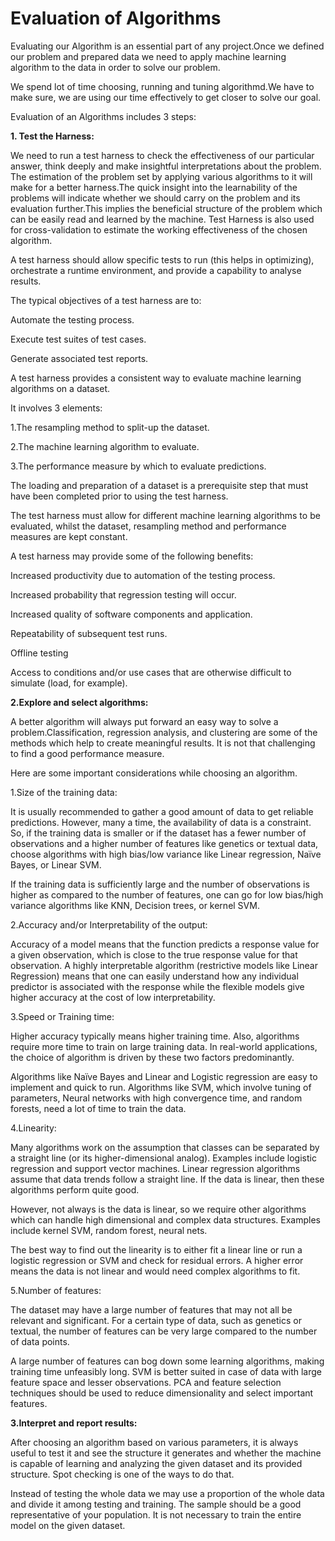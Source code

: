# **Evaluation of Algorithms**

Evaluating our Algorithm is an essential part of any project.Once we defined our problem and prepared data we need to apply machine learning algorithm to the data in order to solve our problem.

We spend lot of time choosing, running and tuning algorithmd.We have to make sure, we are using our time effectively to get closer to solve our goal.


Evaluation of an Algorithms includes 3 steps:

**1. Test the Harness:**

We need to run a test harness to check the effectiveness of our particular answer, think deeply and make insightful interpretations about the problem. The estimation of the problem set by applying various algorithms to it will  make for a better harness.The quick insight into the learnability of the problems will indicate whether we should carry on the problem and its evaluation further.This implies the beneficial structure of the problem which can be easily read and learned by the machine. Test Harness is also used for cross-validation to estimate the working effectiveness of the chosen algorithm.

A test harness should allow specific tests to run (this helps in optimizing), orchestrate a runtime environment, and provide a capability to analyse results.

The typical objectives of a test harness are to:

Automate the testing process.

Execute test suites of test cases.

Generate associated test reports.

A test harness provides a consistent way to evaluate machine learning algorithms on a dataset.

It involves 3 elements:

1.The resampling method to split-up the dataset.

2.The machine learning algorithm to evaluate.

3.The performance measure by which to evaluate predictions.

The loading and preparation of a dataset is a prerequisite step that must have been completed prior to using the test harness.

The test harness must allow for different machine learning algorithms to be evaluated, whilst the dataset, resampling method and performance measures are kept constant.

A test harness may provide some of the following benefits:

Increased productivity due to automation of the testing process.

Increased probability that regression testing will occur.

Increased quality of software components and application.

Repeatability of subsequent test runs.

Offline testing 

Access to conditions and/or use cases that are otherwise difficult to simulate (load, for example).

**2.Explore and select algorithms:**

A better algorithm will always put forward an easy way to solve a problem.Classification, regression analysis, and clustering are some of the methods which help to create meaningful results. It is not that challenging to find a good performance measure.

Here are some important considerations while choosing an algorithm.

1.Size of the training data:

It is usually recommended to gather a good amount of data to get reliable predictions. However, many a time, the availability of data is a constraint. So, if the training data is smaller or if the dataset has a fewer number of observations and a higher number of features like genetics or textual data, choose algorithms with high bias/low variance like Linear regression, Naïve Bayes, or Linear SVM.

If the training data is sufficiently large and the number of observations is higher as compared to the number of features, one can go for low bias/high variance algorithms like KNN, Decision trees, or kernel SVM.

2.Accuracy and/or Interpretability of the output:

 Accuracy of a model means that the function predicts a response value for a given observation, which is close to the true response value for that observation. A highly interpretable algorithm (restrictive models like Linear Regression) means that one can easily understand how any individual predictor is associated with the response while the flexible models give higher accuracy at the cost of low interpretability.

3.Speed or Training time:

Higher accuracy typically means higher training time. Also, algorithms require more time to train on large training data. In real-world applications, the choice of algorithm is driven by these two factors predominantly.

Algorithms like Naïve Bayes and Linear and Logistic regression are easy to implement and quick to run. Algorithms like SVM, which involve tuning of parameters, Neural networks with high convergence time, and random forests, need a lot of time to train the data.

4.Linearity:

Many algorithms work on the assumption that classes can be separated by a straight line (or its higher-dimensional analog). Examples include logistic regression and support vector machines. Linear regression algorithms assume that data trends follow a straight line. If the data is linear, then these algorithms perform quite good.

However, not always is the data is linear, so we require other algorithms which can handle high dimensional and complex data structures. Examples include kernel SVM, random forest, neural nets.

The best way to find out the linearity is to either fit a linear line or run a logistic regression or SVM and check for residual errors. A higher error means the data is not linear and would need complex algorithms to fit.

5.Number of features:

The dataset may have a large number of features that may not all be relevant and significant. For a certain type of data, such as genetics or textual, the number of features can be very large compared to the number of data points.

A large number of features can bog down some learning algorithms, making training time unfeasibly long. SVM is better suited in case of data with large feature space and lesser observations. PCA and feature selection techniques should be used to reduce dimensionality and select important features.

**3.Interpret and report results:**

After choosing an algorithm based on various parameters, it is always useful to test it and see the structure it generates and whether the machine is capable of learning and analyzing the given dataset and its provided structure. Spot checking is one of the ways to do that. 

Instead of testing the whole data we may use a proportion of the whole data and divide it among testing and training. The sample should be a good representative of your population. It is not necessary to train the entire model on the given dataset.


